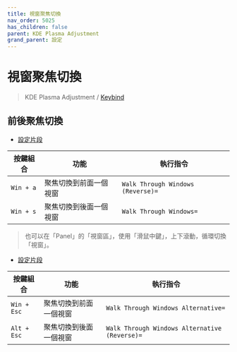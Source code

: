 ```yaml
---
title: 視窗聚焦切換
nav_order: 5025
has_children: false
parent: KDE Plasma Adjustment
grand_parent: 設定
---
```



# 視窗聚焦切換

> KDE Plasma Adjustment / [Keybind](https://samwhelp.github.io/note-about-kde/read/config/kde-plasma-adjustment/keybind.html)


## 前後聚焦切換

* [設定片段](https://github.com/samwhelp/note-about-kde/blob/gh-pages/_demo/prototype/de/kde-plasma/part/keybind/kde-plasma-keybind-main/config/kde-plasma-keybind/skel/.config/kglobalshortcutsrc#L117-L118)


| 按鍵組合  | 功能                   | 執行指令               |
| ----------| ---------------------- | ---------------------- |
| `Win + a` | 聚焦切換到前面一個視窗 | `Walk Through Windows (Reverse)=` |
| `Win + s` | 聚焦切換到後面一個視窗 | `Walk Through Windows=` |


> 也可以在「Panel」的「視窗區」，使用「滑鼠中鍵」，上下滾動，循環切換「視窗」。


* [設定片段](https://github.com/samwhelp/note-about-kde/blob/gh-pages/_demo/prototype/de/kde-plasma/part/keybind/kde-plasma-keybind-main/config/kde-plasma-keybind/skel/.config/kglobalshortcutsrc#L119-L120)


| 按鍵組合  | 功能                   | 執行指令               |
| ----------| ---------------------- | ---------------------- |
| `Win + Esc` | 聚焦切換到前面一個視窗 | `Walk Through Windows Alternative=` |
| `Alt + Esc` | 聚焦切換到後面一個視窗 | `Walk Through Windows Alternative (Reverse)=` |
